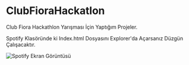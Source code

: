 # ClubFioraHackatlon

Club Fiora Hackathlon Yarışması İçin Yaptığım Projeler.

Spotify Klasöründe ki Index.html Dosyasını Explorer'da Açarsanız Düzgün Çalışacaktır.

![Spotify Ekran Görüntüsü](https://user-images.githubusercontent.com/71492368/167227851-1cb559ca-9c38-44a3-a106-75e82ba17f20.png)

